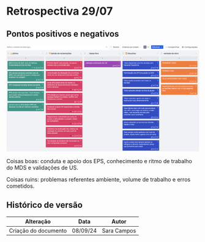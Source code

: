 # Retrospectiva 29/07

## Pontos positivos e negativos

![retro2907](../../../assets/retro2907.png)

Coisas boas: conduta e apoio dos EPS, conhecimento e ritmo de trabalho do MDS e validações de US.

Coisas ruins: problemas referentes ambiente, volume de trabalho e erros cometidos.

## Histórico de versão

| Alteração            | Data     | Autor       |
| -------------------- | -------- | ----------- |
| Criação do documento | 08/09/24 | Sara Campos |
